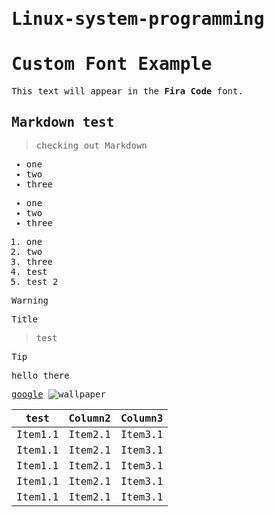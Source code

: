 # Linux-system-programming

<style>
@import url('https://fonts.googleapis.com/css2?family=Fira+Code&display=swap');
body {
    font-family: 'Fira Code', monospace;
}
</style>

# Custom Font Example

This text will appear in the **Fira Code** font.

## Markdown test

> checking out Markdown

- one
- two
- three

* one
* two
* three

1. one
2. two
3. three
4. test
5. test 2

> [!WARNING]
> Title

> test

> [!TIP]
> hello there

[google](https://www.google.con)
![wallpaper](https://images.pexels.com/photos/674010/pexels-photo-674010.jpeg?cs=srgb&dl=pexels-anjana-c-169994-674010.jpg&fm=jpg)

| test    | Column2 | Column3 |
| ------- | ------- | ------- |
| Item1.1 | Item2.1 | Item3.1 |
| Item1.1 | Item2.1 | Item3.1 |
| Item1.1 | Item2.1 | Item3.1 |
| Item1.1 | Item2.1 | Item3.1 |
| Item1.1 | Item2.1 | Item3.1 |
